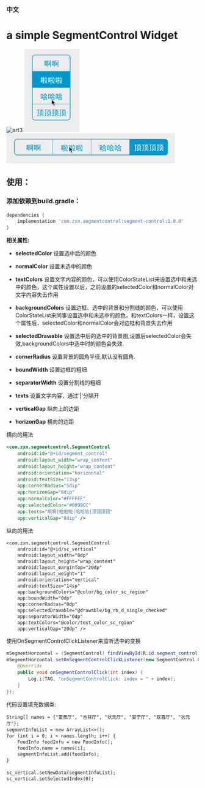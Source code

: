 


### 中文

# a simple SegmentControl Widget
![art3](arts/arts3.gif)
![art2](arts/arts2.gif)
![art1](arts/arts1.gif)

## 使用：

### 添加依赖到build.gradle：


```groovy
dependencies {
    implementation 'com.zxn.segmentcontrol:segment-control:1.0.0'
}
```

**相关属性:**

* **selectedColor** 设置选中后的颜色
* **normalColor** 设置未选中的颜色
* **textColors** 设置文字内容的颜色，可以使用ColorStateList来设置选中和未选中的颜色，这个属性设置以后，之前设置的selectedColor和normalColor对文字内容失去作用
* **backgroundColors** 设置边框、选中的背景和分割线的颜色，可以使用ColorStateList来同事设置选中和未选中的颜色，和textColors一样，设置这个属性后，selectedColor和normalColor会对边框和背景失去作用
* **selectedDrawable** 设置选中后的选中的背景图,设置后selectedColor会失效,backgroundColors中选中时的颜色会失效.

* **cornerRadius** 设置背景的圆角半径,默认没有圆角.
* **boundWidth** 设置边框的粗细
* **separatorWidth** 设置分割线的粗细
* **texts** 设置文字内容，通过'|'分隔开
* **verticalGap** 纵向上的边距
* **horizonGap** 横向的边距

横向的用法
``` xml
<com.zxn.segmentcontrol.SegmentControl
    android:id="@+id/segment_control"
    android:layout_width="wrap_content"
    android:layout_height="wrap_content"
    android:orientation="horizontal"
    android:textSize="13sp"
    app:cornerRadius="5dip"
    app:horizonGap="8dip"
    app:normalColor="#FFFFFF"
    app:selectedColor="#0099CC"
    app:texts="啊啊|啦啦啦|哈哈哈|顶顶顶顶"
    app:verticalGap="8dip" />
```
纵向的用法
```
<com.zxn.segmentcontrol.SegmentControl
    android:id="@+id/sc_vertical"
    android:layout_width="0dp"
    android:layout_height="wrap_content"
    android:layout_marginTop="20dp"
    android:layout_weight="1"
    android:orientation="vertical"
    android:textSize="14sp"
    app:backgroundColors="@color/bg_color_sc_region"
    app:boundWidth="0dp"
    app:cornerRadius="0dp"
    app:selectedDrawable="@drawable/bg_rb_d_single_checked"
    app:separatorWidth="0dp"
    app:textColors="@color/text_color_sc_rgion"
    app:verticalGap="20dp" />
```

使用OnSegmentControlClickListener来监听选中的变换

```java
mSegmentHorzontal = (SegmentControl) findViewById(R.id.segment_control);
mSegmentHorzontal.setOnSegmentControlClickListener(new SegmentControl.OnSegmentControlClickListener() {
    @Override
    public void onSegmentControlClick(int index) {
        Log.i(TAG, "onSegmentControlClick: index = " + index);
    }
});
```
代码设置填充数据类:
```
String[] names = {"富贵厅", "吉祥厅", "状元厅", "安宁厅", "双喜厅", "状元厅"};
segmentInfoList = new ArrayList<>();
for (int i = 0; i < names.length; i++) {
    FoodInfo foodInfo = new FoodInfo();
    foodInfo.name = names[i];
    segmentInfoList.add(foodInfo);
}

sc_vertical.setNewData(segmentInfoList);
sc_vertical.setSelectedIndex(0);
```


